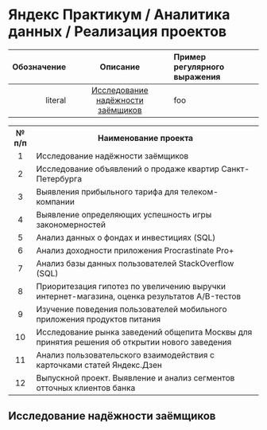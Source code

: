 # Яндекс Практикум / Аналитика данных / Реализация проектов
| Обозначение | Описание | Пример регулярного выражения|
|----:|:----:|:----------|
| literal | [Исследование надёжности заёмщиков](#Исследование-надёжности-заёмщиков) | foo |

<table align="center">
  <tr>
        <th>№ п/п</th>
        <th>Наименование проекта</th>
    </tr>
    <tr>
        <td align="center">1</td>
        <td>Исследование надёжности заёмщиков</td>
    </tr>
    <tr>
        <td align="center">2</td>
        <td>Исследование объявлений о продаже квартир Санкт-Петербурга</td>
    </tr>
    <tr>
        <td align="center">3</td>
        <td>Выявления прибыльного тарифа для телеком-компании</td>
    </tr>
    <tr>
        <td align="center">4</td>
        <td>Выявление определяющих успешность игры закономерностей</td>
    </tr>
    <tr>
        <td align="center">5</td>
        <td>Анализ данных о фондах и инвестициях (SQL)</td>
    </tr>
    <tr>
        <td align="center">6</td>
        <td>Анализ доходности приложения Procrastinate Pro+</td>
    </tr>
    <tr>
        <td align="center">7</td>
        <td>Анализ базы данных пользователей StackOverflow (SQL)</td>
    </tr>
    <tr>
        <td align="center">8</td>
        <td>Приоритезация гипотез по увеличению выручки интернет-магазина, оценка результатов А/B-тестов</td>
    </tr>
    <tr>
        <td align="center">9</td>
        <td>Изучение поведения пользователей мобильного приложения продуктов питания</td>
    </tr>
    <tr>
        <td align="center">10</td>
        <td>Исследование рынка заведений общепита Москвы для принятия решения об открытии нового заведения</td>
    </tr>
    <tr>
        <td align="center">11</td>
        <td>Анализ пользовательского взаимодействия с карточками статей Яндекс.Дзен</td>
    </tr>
    <tr>
        <td align="center">12</td>
        <td>Выпускной проект. Выявление и анализ сегментов отточных клиентов банка</td>
    </tr>
</table>



## Исследование надёжности заёмщиков
